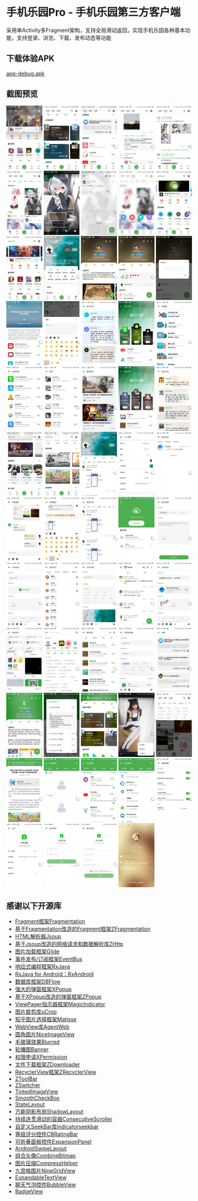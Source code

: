 # 手机乐园Pro - 手机乐园第三方客户端
采用单Activity多Fragment架构，支持全局滑动返回，实现手机乐园各种基本功能，支持登录、浏览、下载、发布动态等功能

## 下载体验APK
[app-debug.apk](/app-debug.apk)

## 截图预览
<div>
    <img src="screenshots/screenshot0.jpg" width="19%">
    <img src="screenshots/screenshot1.jpg" width="19%">
    <img src="screenshots/screenshot2.jpg" width="19%">
    <img src="screenshots/screenshot3.jpg" width="19%">
    <img src="screenshots/screenshot4.jpg" width="19%">
    <img src="screenshots/screenshot5.jpg" width="19%">
    <img src="screenshots/screenshot6.jpg" width="19%">
    <img src="screenshots/screenshot7.jpg" width="19%">
    <img src="screenshots/screenshot8.jpg" width="19%">
    <img src="screenshots/screenshot9.jpg" width="19%">
    <img src="screenshots/screenshot10.jpg" width="19%">
    <img src="screenshots/screenshot11.jpg" width="19%">
    <img src="screenshots/screenshot12.jpg" width="19%">
    <img src="screenshots/screenshot13.jpg" width="19%">
    <img src="screenshots/screenshot14.jpg" width="19%">
    <img src="screenshots/screenshot15.jpg" width="19%">
    <img src="screenshots/screenshot16.jpg" width="19%">
    <img src="screenshots/screenshot17.jpg" width="19%">
    <img src="screenshots/screenshot18.jpg" width="19%">
    <img src="screenshots/screenshot19.jpg" width="19%">
    <img src="screenshots/screenshot20.jpg" width="19%">
    <img src="screenshots/screenshot21.jpg" width="19%">
    <img src="screenshots/screenshot22.jpg" width="19%">
    <img src="screenshots/screenshot23.jpg" width="19%">
    <img src="screenshots/screenshot24.jpg" width="19%">
    <img src="screenshots/screenshot25.jpg" width="19%">
    <img src="screenshots/screenshot26.jpg" width="19%">
    <img src="screenshots/screenshot27.jpg" width="19%">
    <img src="screenshots/screenshot28.jpg" width="19%">
    <img src="screenshots/screenshot29.jpg" width="19%">
    <img src="screenshots/screenshot30.jpg" width="19%">
    <img src="screenshots/screenshot31.jpg" width="19%">
    <img src="screenshots/screenshot32.jpg" width="19%">
    <img src="screenshots/screenshot33.jpg" width="19%">
    <img src="screenshots/screenshot34.jpg" width="19%">
    <img src="screenshots/screenshot35.jpg" width="19%">
    <img src="screenshots/screenshot36.jpg" width="19%">
    <img src="screenshots/screenshot37.jpg" width="19%">
    <img src="screenshots/screenshot38.jpg" width="19%">
    <img src="screenshots/screenshot39.jpg" width="19%">
    <img src="screenshots/screenshot40.jpg" width="19%">
    <img src="screenshots/screenshot41.jpg" width="19%">
    <img src="screenshots/screenshot42.jpg" width="19%">
    <img src="screenshots/screenshot43.jpg" width="19%">
    <img src="screenshots/screenshot44.jpg" width="19%">
    <img src="screenshots/screenshot45.jpg" width="19%">
    <img src="screenshots/screenshot46.jpg" width="19%">
    <img src="screenshots/screenshot47.jpg" width="19%">
    <img src="screenshots/screenshot48.jpg" width="19%">
    <img src="screenshots/screenshot49.jpg" width="19%">
    <img src="screenshots/screenshot50.jpg" width="19%">
    <img src="screenshots/screenshot51.jpg" width="19%">
    <img src="screenshots/screenshot52.jpg" width="19%">
    <img src="screenshots/screenshot53.jpg" width="19%">
    <img src="screenshots/screenshot54.jpg" width="19%">
    <img src="screenshots/screenshot55.jpg" width="19%">
    <img src="screenshots/screenshot56.jpg" width="19%">
    <img src="screenshots/screenshot57.jpg" width="19%">
    <img src="screenshots/screenshot58.jpg" width="19%">
</div>

## 感谢以下开源库

- [Fragment框架Fragmentation](https://github.com/Z-P-J/Fragmentation)
- [基于Fragmentation改造的Fragment框架ZFragmentation](https://github.com/Z-P-J/Fragmentation)
- [HTML解析器Jsoup](https://github.com/jhy/jsoup)
- [基于Jsoup改造的网络请求和数据解析库ZHttp](https://github.com/Z-P-J/ZHttp)
- [图片加载框架Glide](https://github.com/bumptech/glide)
- [事件发布/订阅框架EventBus](https://github.com/greenrobot/EventBus)
- [响应式编程框架RxJava](https://github.com/ReactiveX/RxJava)
- [RxJava for Android：RxAndroid](https://github.com/ReactiveX/RxAndroid)
- [数据库框架DBFlow](https://github.com/agrosner/DBFlow)
- [强大的弹窗框架XPopup](https://github.com/li-xiaojun/XPopup)
- [基于XPopup改造的弹窗框架ZPopup](https://github.com/Z-P-J/sjly/tree/master/zpopup)
- [ViewPager指示器框架MagicIndicator](https://github.com/hackware1993/MagicIndicator)
- [图片裁剪库uCrop](https://github.com/Yalantis/uCrop)
- [知乎图片选择框架Matisse](https://github.com/zhihu/Matisse)
- [WebView库AgentWeb](https://github.com/Justson/AgentWeb)
- [圆角图片NiceImageView](https://github.com/SheHuan/NiceImageView)
- [毛玻璃效果Blurred](https://github.com/goweii/Blurred)
- [轮播图Banner](https://github.com/AlpsDog/Banner)
- [权限申请XPermission](https://github.com/li-xiaojun/XPermission)
- [文件下载框架ZDownloader](https://github.com/Z-P-J/ZDownloader)
- [RecyclerView框架ZRecyclerView](https://github.com/Z-P-J/ZRecyclerView)
- [ZToolBar](https://github.com/Z-P-J/ZToolBar)
- [ZSwitcher](https://github.com/Z-P-J/ZSwitcher)
- [TintedImageView](https://github.com/Z-P-J/TintedImageView)
- [SmoothCheckBox](https://github.com/Z-P-J/SmoothCheckBox)
- [StateLayout](https://github.com/Z-P-J/StateLayout)
- [万能阴影布局ShadowLayout](https://github.com/lihangleo2/ShadowLayout)
- [持续连贯滑动的容器ConsecutiveScroller](https://github.com/donkingliang/ConsecutiveScroller)
- [自定义SeekBar库indicatorseekbar](https://github.com/warkiz/IndicatorSeekBar)
- [等级评分控件CBRatingBar](https://github.com/CB-ysx/CBRatingBar)
- [可折叠面板控件ExpansionPanel](https://github.com/florent37/ExpansionPanel)
- [AndroidSwipeLayout](https://github.com/daimajia/AndroidSwipeLayout)
- [组合头像CombineBitmap](https://github.com/SheHuan/CombineBitmap)
- [图片压缩CompressHelper](https://github.com/nanchen2251/CompressHelper)
- [九宫格图片NineGridView](https://github.com/Vanish136/NineGridView)
- [ExpandableTextView](https://github.com/MZCretin/ExpandableTextView)
- [聊天气泡控件BubbleView](https://github.com/houtrry/BubbleView)
- [BadgeView](https://github.com/qstumn/BadgeView)

